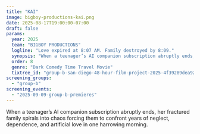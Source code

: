 ```yaml
---
title: "KAI"
image: bigboy-productions-kai.png
date: 2025-08-17T19:00:00-07:00
draft: false
params:
  year: 2025
  team: "BIGBOY PRODUCTIONS"
  logline: "Love expired at 8:07 AM. Family destroyed by 8:09."
  synopsis: "When a teenager’s AI companion subscription abruptly ends, her fractured family spirals into chaos forcing them to confront years of neglect, dependence, and artificial love in one harrowing morning."
  order: 8
  genre: "Dark Comedy Time Travel Movie"
  tixtree_id: "group-b-san-diego-48-hour-film-project-2025-4f39289dea92"
screening_groups:
  - "group-b"
screening_events:
  - "2025-09-09-group-b-premieres"
---
```


When a teenager’s AI companion subscription abruptly ends, her fractured family spirals into chaos forcing them to confront years of neglect, dependence, and artificial love in one harrowing morning.
